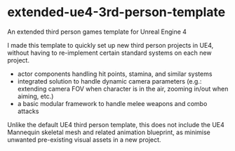 # extended-ue4-3rd-person-template
An extended third person games template for Unreal Engine 4


I made this template to quickly set up new third person projects in UE4, without having to re-implement certain standard systems on each new project.
- actor components handling hit points, stamina, and similar systems
- integrated solution to handle dynamic camera parameters (e.g.: extending camera FOV when character is in the air, zooming in/out when aiming, etc.)
- a basic modular framework to handle melee weapons and combo attacks

Unlike the default UE4 third person template, this does not include the UE4 Mannequin skeletal mesh and related animation blueprint, as minimise unwanted pre-existing visual assets in a new project.
